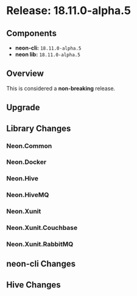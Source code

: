 # Release: 18.11.0-alpha.5

## Components

* **neon-cli:** `18.11.0-alpha.5`
* **neon lib:** `18.11.0-alpha.5`

## Overview

This is considered a **non-breaking** release.

## Upgrade

## Library Changes

### Neon.Common

### Neon.Docker

### Neon.Hive

### Neon.HiveMQ

### Neon.Xunit

### Neon.Xunit.Couchbase

### Neon.Xunit.RabbitMQ

## neon-cli Changes

## Hive Changes

